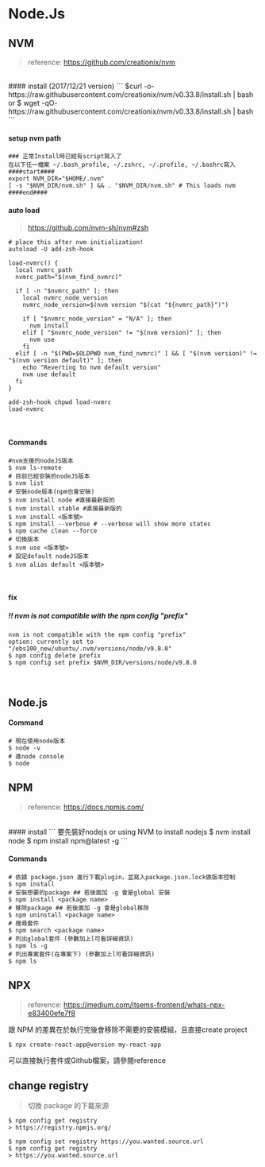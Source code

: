 # Node.Js

## NVM
> reference: https://github.com/creationix/nvm

<br />
#### install (2017/12/21 version)
```
$curl -o- https://raw.githubusercontent.com/creationix/nvm/v0.33.8/install.sh | bash
or
$ wget -qO- https://raw.githubusercontent.com/creationix/nvm/v0.33.8/install.sh | bash
```
<br />

#### setup nvm path
```
### 正常Install時已經有script寫入了
在以下任一檔案 ~/.bash_profile, ~/.zshrc, ~/.profile, ~/.bashrc寫入
####start####
export NVM_DIR="$HOME/.nvm"
[ -s "$NVM_DIR/nvm.sh" ] && . "$NVM_DIR/nvm.sh" # This loads nvm
####end####
```

#### auto load
> https://github.com/nvm-sh/nvm#zsh
```
# place this after nvm initialization!
autoload -U add-zsh-hook

load-nvmrc() {
  local nvmrc_path
  nvmrc_path="$(nvm_find_nvmrc)"

  if [ -n "$nvmrc_path" ]; then
    local nvmrc_node_version
    nvmrc_node_version=$(nvm version "$(cat "${nvmrc_path}")")

    if [ "$nvmrc_node_version" = "N/A" ]; then
      nvm install
    elif [ "$nvmrc_node_version" != "$(nvm version)" ]; then
      nvm use
    fi
  elif [ -n "$(PWD=$OLDPWD nvm_find_nvmrc)" ] && [ "$(nvm version)" != "$(nvm version default)" ]; then
    echo "Reverting to nvm default version"
    nvm use default
  fi
}

add-zsh-hook chpwd load-nvmrc
load-nvmrc
```

<br />

#### Commands
```
#nvm支援的nodeJS版本
$ nvm ls-remote
# 目前已經安裝的nodeJS版本
$ nvm list
# 安裝node版本(npm也會安裝)
$ nvm install node #直接最新版的
$ nvm install stable #直接最新版的
$ nvm install <版本號>
$ npm install --verbose # --verbose will show more states
$ npm cache clean --force
# 切換版本
$ nvm use <版本號>
# 設定default nodeJS版本
$ nvm alias default <版本號>
```
<br />

#### fix
##### !! nvm is not compatible with the npm config "prefix"
```
nvm is not compatible with the npm config "prefix"
option: currently set to "/ebs100_new/ubuntu/.nvm/versions/node/v9.8.0"
$ npm config delete prefix
$ npm config set prefix $NVM_DIR/versions/node/v9.8.0
```
<br />

## Node.js
#### Command
```
# 現在使用node版本
$ node -v
# 進node console
$ node
```

## NPM
> reference: https://docs.npmjs.com/

<br />
#### install
```
要先裝好nodejs or using NVM to install nodejs
$ nvm install node
$ npm install npm@latest -g
```
<br />

#### Commands
```
# 依據 package.json 進行下載plugin，並寫入package.json.lock做版本控制
$ npm install
# 安裝想要的package ## 若後面加 -g 會是global 安裝
$ npm install <package name>
# 移除package ## 若後面加 -g 會是global移除
$ npm uninstall <package name>
# 搜尋套件
$ npm search <package name>
# 列出global套件 (參數加上l可看詳細資訊)
$ npm ls -g
# 列出專案套件(在專案下) (參數加上l可看詳細資訊)
$ npm ls
```

## NPX
> reference: https://medium.com/itsems-frontend/whats-npx-e83400efe7f8

跟 NPM 的差異在於執行完後會移除不需要的安裝模組，且直接create project

```
$ npx create-react-app@version my-react-app
```

可以直接執行套件或Github檔案，請參閱reference



## change registry
> 切換 package 的下載來源

```
$ npm config get registry
> https://registry.npmjs.org/

$ npm config set registry https://you.wanted.source.url
$ npm config get registry
> https://you.wanted.source.url

```






